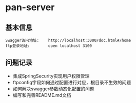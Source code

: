 # pan-server

## 基本信息
    Swagger访问地址:    http://localhost:3000/doc.html#/home
    ftp登录地址:        open localhost 3100

## 问题记录
- 集成SpringSecurity实现用户权限管理
- ftpconfig字段如何通过配置进行对应，根目录不生效的问题
- 如何解决swagger参数动态化配置的问题
- 编写和完善README.md文档